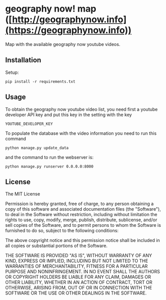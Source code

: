 # geography now! map ([http://geographynow.info](https://geographynow.info))

Map with the available geography now youtube videos.

## Installation

Setup:

  ```
  pip install -r requirements.txt
  ```

## Usage

To obtain the geography now youtube video list, you need first a youtube developer API key and put this key in the setting with the key

```
YOUTUBE_DEVELOPER_KEY
```

To populate the database with the video information you need to run this command

```
python manage.py update_data
```

and the command to run the webserver is:

```
python manage.py runserver 0.0.0.0:8000
```


## License

The MIT License

Permission is hereby granted, free of charge, to any person obtaining a copy
of this software and associated documentation files (the "Software"), to deal
in the Software without restriction, including without limitation the rights
to use, copy, modify, merge, publish, distribute, sublicense, and/or sell
copies of the Software, and to permit persons to whom the Software is
furnished to do so, subject to the following conditions:

The above copyright notice and this permission notice shall be included in
all copies or substantial portions of the Software.

THE SOFTWARE IS PROVIDED "AS IS", WITHOUT WARRANTY OF ANY KIND, EXPRESS OR
IMPLIED, INCLUDING BUT NOT LIMITED TO THE WARRANTIES OF MERCHANTABILITY,
FITNESS FOR A PARTICULAR PURPOSE AND NONINFRINGEMENT. IN NO EVENT SHALL THE
AUTHORS OR COPYRIGHT HOLDERS BE LIABLE FOR ANY CLAIM, DAMAGES OR OTHER
LIABILITY, WHETHER IN AN ACTION OF CONTRACT, TORT OR OTHERWISE, ARISING FROM,
OUT OF OR IN CONNECTION WITH THE SOFTWARE OR THE USE OR OTHER DEALINGS IN
THE SOFTWARE.
